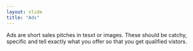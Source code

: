 ```yaml
---
layout: slide
title: "Ads"
---
```

Ads are short sales pitches in tesxt or images. These should be catchy, specific and tell exactly what you offer so that you get qualified vistors.

